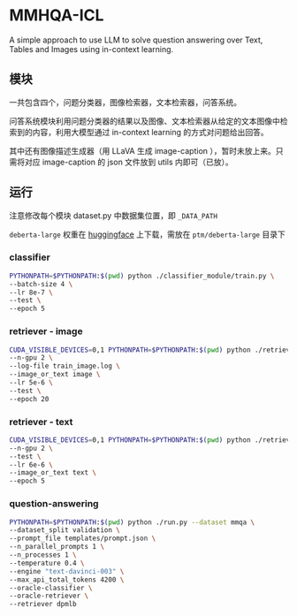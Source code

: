 # MMHQA-ICL



A simple approach to use LLM to solve question answering over Text, Tables and Images using in-context learning.



## 模块

一共包含四个，问题分类器，图像检索器，文本检索器，问答系统。

问答系统模块利用问题分类器的结果以及图像、文本检索器从给定的文本图像中检索到的内容，利用大模型通过 in-context learning 的方式对问题给出回答。



其中还有图像描述生成器（用 LLaVA 生成 image-caption ），暂时未放上来。只需将对应 image-caption 的 json 文件放到 utils 内即可（已放）。



## 运行

注意修改每个模块 dataset.py 中数据集位置，即 `_DATA_PATH` 

`deberta-large` 权重在 [huggingface](https://huggingface.co/microsoft/deberta-v3-large/tree/main) 上下载，需放在 `ptm/deberta-large` 目录下



### classifier

```bash
PYTHONPATH=$PYTHONPATH:$(pwd) python ./classifier_module/train.py \
--batch-size 4 \
--lr 8e-7 \
--test \
--epoch 5
```



### retriever - image

```bash
CUDA_VISIBLE_DEVICES=0,1 PYTHONPATH=$PYTHONPATH:$(pwd) python ./retriever_module/train.py \
--n-gpu 2 \
--log-file train_image.log \
--image_or_text image \
--lr 5e-6 \
--test \
--epoch 20
```



### retriever - text

```bash
CUDA_VISIBLE_DEVICES=0,1 PYTHONPATH=$PYTHONPATH:$(pwd) python ./retriever_module/train.py \
--n-gpu 2 \
--test \
--lr 6e-6 \
--image_or_text text \
--epoch 5
```



### question-answering

```bash
PYTHONPATH=$PYTHONPATH:$(pwd) python ./run.py --dataset mmqa \
--dataset_split validation \
--prompt_file templates/prompt.json \
--n_parallel_prompts 1 \
--n_processes 1 \
--temperature 0.4 \
--engine "text-davinci-003" \
--max_api_total_tokens 4200 \
--oracle-classifier \
--oracle-retriever \
--retriever dpmlb
```

